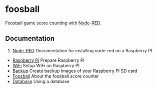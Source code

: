 foosball
========

Foosball game score counting with [Node-RED](http://nodered.org/).

Documentation
-------------

1. [Node-RED](docs/01_node-red.md)	Documentation for installing node-red on a Raspberry PI
- [Raspberry Pi](docs/02_raspberrypi.md)	Prepare Raspberry PI
- [WiFi](docs/03_wifi.md)	Setup WiFi on Raspberry PI
- [Backup](docs/04_backup.md)	Create backup images of your Raspberry PI SD card
- [Foosball](docs/05_foosball.md)	About the foosball score counter
- [Database](docs/06_database.md)	Using a database
